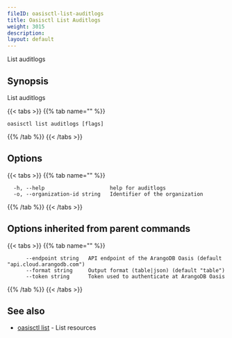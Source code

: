 ```yaml
---
fileID: oasisctl-list-auditlogs
title: Oasisctl List Auditlogs
weight: 3015
description: 
layout: default
---
```

List auditlogs

## Synopsis

List auditlogs

{{< tabs >}}
{{% tab name="" %}}
```
oasisctl list auditlogs [flags]
```
{{% /tab %}}
{{< /tabs >}}

## Options

{{< tabs >}}
{{% tab name="" %}}
```
  -h, --help                     help for auditlogs
  -o, --organization-id string   Identifier of the organization
```
{{% /tab %}}
{{< /tabs >}}

## Options inherited from parent commands

{{< tabs >}}
{{% tab name="" %}}
```
      --endpoint string   API endpoint of the ArangoDB Oasis (default "api.cloud.arangodb.com")
      --format string     Output format (table|json) (default "table")
      --token string      Token used to authenticate at ArangoDB Oasis
```
{{% /tab %}}
{{< /tabs >}}

## See also

* [oasisctl list]()	 - List resources

